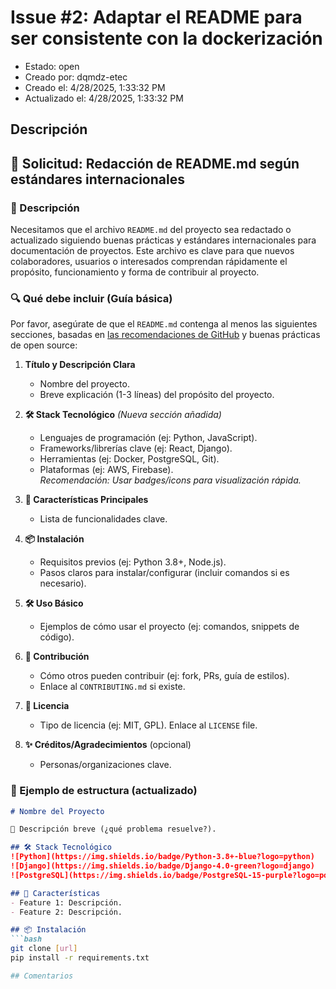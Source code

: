 # Issue #2: Adaptar el README para ser consistente con la dockerización

- Estado: open
- Creado por: dqmdz-etec
- Creado el: 4/28/2025, 1:33:32 PM
- Actualizado el: 4/28/2025, 1:33:32 PM

## Descripción
## 📌 Solicitud: Redacción de README.md según estándares internacionales

### 📝 Descripción
Necesitamos que el archivo `README.md` del proyecto sea redactado o actualizado siguiendo buenas prácticas y estándares internacionales para documentación de proyectos. Este archivo es clave para que nuevos colaboradores, usuarios o interesados comprendan rápidamente el propósito, funcionamiento y forma de contribuir al proyecto.

### 🔍 Qué debe incluir (Guía básica)
Por favor, asegúrate de que el `README.md` contenga al menos las siguientes secciones, basadas en [las recomendaciones de GitHub](https://docs.github.com/en/repositories/managing-your-repositorys-settings-and-features/customizing-your-repository/about-readmes) y buenas prácticas de open source:

1. **Título y Descripción Clara**  
   - Nombre del proyecto.  
   - Breve explicación (1-3 líneas) del propósito del proyecto.  

2. **🛠 Stack Tecnológico** *(Nueva sección añadida)*  
   - Lenguajes de programación (ej: Python, JavaScript).  
   - Frameworks/librerías clave (ej: React, Django).  
   - Herramientas (ej: Docker, PostgreSQL, Git).  
   - Plataformas (ej: AWS, Firebase).  
   *Recomendación: Usar badges/icons para visualización rápida.*  

3. **🚀 Características Principales**  
   - Lista de funcionalidades clave.  

4. **📦 Instalación**  
   - Requisitos previos (ej: Python 3.8+, Node.js).  
   - Pasos claros para instalar/configurar (incluir comandos si es necesario).  

5. **🛠 Uso Básico**  
   - Ejemplos de cómo usar el proyecto (ej: comandos, snippets de código).  

6. **🤝 Contribución**  
   - Cómo otros pueden contribuir (ej: fork, PRs, guía de estilos).  
   - Enlace al `CONTRIBUTING.md` si existe.  

7. **📜 Licencia**  
   - Tipo de licencia (ej: MIT, GPL). Enlace al `LICENSE` file.  

8. **✨ Créditos/Agradecimientos** (opcional)  
   - Personas/organizaciones clave.  

### 📌 Ejemplo de estructura (actualizado)
```markdown
# Nombre del Proyecto 

🔹 Descripción breve (¿qué problema resuelve?).

## 🛠 Stack Tecnológico  
![Python](https://img.shields.io/badge/Python-3.8+-blue?logo=python)  
![Django](https://img.shields.io/badge/Django-4.0-green?logo=django)  
![PostgreSQL](https://img.shields.io/badge/PostgreSQL-15-purple?logo=postgresql)  

## 🚀 Características
- Feature 1: Descripción.
- Feature 2: Descripción.

## 📦 Instalación
```bash
git clone [url]
pip install -r requirements.txt

## Comentarios
